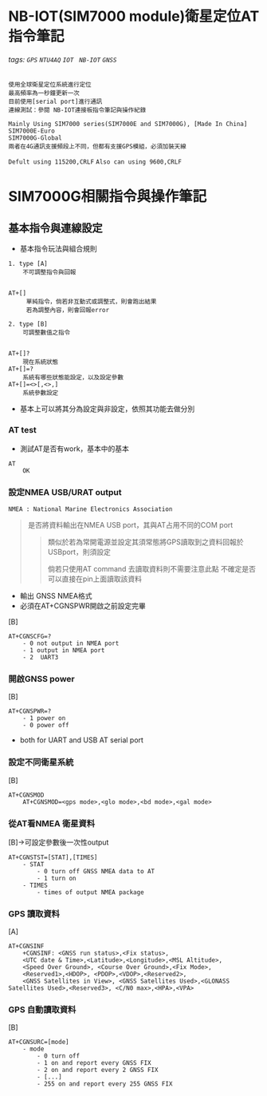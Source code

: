 # NB-IOT(SIM7000 module)衛星定位AT指令筆記
###### tags: `GPS` `NTU4AQ` `IOT ` `NB-IOT` `GNSS`

```=
使用全球衛星定位系統進行定位
最高頻率為一秒鐘更新一次
目前使用[serial port]進行通訊
連線測試：參閱 NB-IOT連接板指令筆記與操作紀錄

```

```=
Mainly Using SIM7000 series(SIM7000E and SIM7000G), [Made In China]
SIM7000E-Euro
SIM7000G-Global
兩者在4G通訊支援頻段上不同，但都有支援GPS模組，必須加裝天線
```
`Defult using 115200,CRLF`
`Also can using 9600,CRLF`
# SIM7000G相關指令與操作筆記
## 基本指令與連線設定

- 基本指令玩法與組合規則
```=
1. type [A]
    不可調整指令與回報


AT+[]
     單純指令，倘若非互動式或調整式，則會跑出結果
     若為調整內容，則會回報error
```

```=
2. type [B]
    可調整數值之指令


AT+[]?
    現在系統狀態
AT+[]=?
    系統有哪些狀態能設定，以及設定參數
AT+[]=<>[,<>,]
    系統參數設定  
```
- 基本上可以將其分為設定與非設定，依照其功能去做分別

### AT test
- 測試AT是否有work，基本中的基本
```=
AT
    OK
```
### 設定NMEA USB/URAT output
`NMEA : National Marine Electronics Association`
> 是否將資料輸出在NMEA USB port，其與AT占用不同的COM port
> > 類似於若為常開電源並設定其須常態將GPS讀取到之資料回報於USBport，則須設定
> >
> > 倘若只使用AT command 去讀取資料則不需要注意此點
> 不確定是否可以直接在pin上面讀取該資料
> 
-  輸出 GNSS NMEA格式
-  必須在AT+CGNSPWR開啟之前設定完畢

[B]
```=
AT+CGNSCFG=?
    - 0 not output in NMEA port
    - 1 output in NMEA port
    - 2  UART3
```
### 開啟GNSS power
[B]
```
AT+CGNSPWR=?
    - 1 power on
    - 0 power off
```
- both for UART and USB AT serial port

### 設定不同衛星系統
[B]
```=
AT+CGNSMOD
    AT+CGNSMOD=<gps mode>,<glo mode>,<bd mode>,<gal mode>

```
### 從AT看NMEA 衛星資料
[B]->可設定參數後一次性output
```=
AT+CGNSTST=[STAT],[TIMES]
    - STAT
        - 0 turn off GNSS NMEA data to AT
        - 1 turn on
    - TIMES
        - times of output NMEA package
```
### GPS 讀取資料
[A]
```=
AT+CGNSINF
    +CGNSINF: <GNSS run status>,<Fix status>,
    <UTC date & Time>,<Latitude>,<Longitude>,<MSL Altitude>,
    <Speed Over Ground>, <Course Over Ground>,<Fix Mode>,
    <Reserved1>,<HDOP>, <PDOP>,<VDOP>,<Reserved2>,
    <GNSS Satellites in View>, <GNSS Satellites Used>,<GLONASS Satellites Used>,<Reserved3>, <C/N0 max>,<HPA>,<VPA>
```
### GPS 自動讀取資料
[B]
```=
AT+CGNSURC=[mode]
    - mode
        - 0 turn off
        - 1 on and report every GNSS FIX
        - 2 on and report every 2 GNSS FIX
        - [...]
        - 255 on and report every 255 GNSS FIX
```